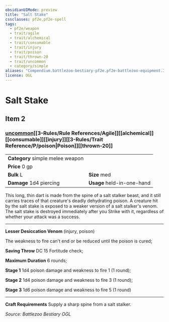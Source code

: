 ```yaml
---
obsidianUIMode: preview
title: "Salt Stake"
cssclasses: pf2e,pf2e-spell
tags:
  - pf2e/weapon
  - trait/agile
  - trait/alchemical
  - trait/consumable
  - trait/injury
  - trait/poison
  - trait/thrown-20
  - trait/uncommon
  - category/simple
aliases: "Compendium.battlezoo-bestiary-pf2e.pf2e-battlezoo-equipment.Item.rDPuZvrFUZhjpDif"
license: OGL
---
```

# Salt Stake
## Item 2
### [uncommon](uncommon.md "Uncommon Rarity Trait")[[3-Rules/Rule References/Agile]][[alchemical]][[consumable]][[injury]][[3-Rules/Trait Reference/P/poison|Poison]][[thrown-20]]

|  |  |
| -- | -- |
| **Category** simple melee weapon |  |
| **Price** 0 gp |  |
| **Bulk** L | **Size** med |
| **Damage** 1d4 piercing  | **Usage** held-in-one-hand |



This long, thin dart is made from the spine of a salt stalker beast, and it still carries traces of that creature's deadly dehydrating poison. A creature hit by the salt stake is exposed to a weaker version of a salt stalker's venom. The salt stake is destroyed immediately after you Strike with it, regardless of whether your attack was a success.

* * *

**Lesser Desiccation Venom** (injury, poison)

The weakness to fire can't end or be reduced until the poison is cured;

**Saving Throw** DC 15 Fortitude check;

**Maximum Duration** 6 rounds;

**Stage 1** 1d4 poison damage and weakness to fire 1 (1 round);

**Stage 2** 1d4 poison damage and weakness to fire 3 (1 round);

**Stage 3** 1d6 poison damage and weakness to fire 5 (1 round)

* * *

**Craft Requirements** Supply a sharp spine from a salt stalker.

*Source: Battlezoo Bestiary*
*OGL*
